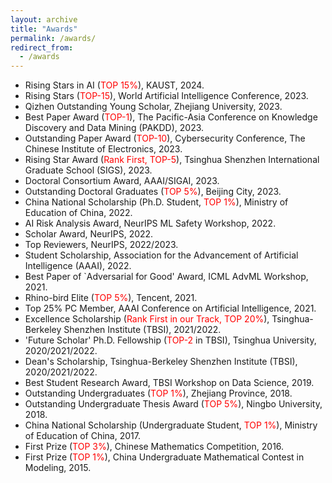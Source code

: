 ```yaml
---
layout: archive
title: "Awards"
permalink: /awards/
redirect_from:
  - /awards
---
```

* Rising Stars in AI (<font color='red'>TOP 15%</font>), KAUST, 2024.
* Rising Stars (<font color='red'>TOP-15</font>), World Artificial Intelligence Conference, 2023.
* Qizhen Outstanding Young Scholar, Zhejiang University, 2023.
* Best Paper Award (<font color='red'>TOP-1</font>), The Pacific-Asia Conference on Knowledge Discovery and Data Mining (PAKDD), 2023.
* Outstanding Paper Award (<font color='red'>TOP-10</font>), Cybersecurity Conference, The Chinese Institute of Electronics, 2023.
* Rising Star Award (<font color='red'>Rank First, TOP-5</font>), Tsinghua Shenzhen International Graduate School (SIGS), 2023.
* Doctoral Consortium Award, AAAI/SIGAI, 2023.
* Outstanding Doctoral Graduates (<font color='red'>TOP 5%</font>), Beijing City, 2023.
* China National Scholarship (Ph.D. Student, <font color='red'>TOP 1%</font>), Ministry of Education of China, 2022.
* AI Risk Analysis Award, NeurIPS ML Safety Workshop, 2022.
* Scholar Award, NeurIPS, 2022.
* Top Reviewers, NeurIPS, 2022/2023.
* Student Scholarship, Association for the Advancement of Artificial Intelligence (AAAI), 2022.
* Best Paper of `Adversarial for Good' Award, ICML AdvML Workshop, 2021.
* Rhino-bird Elite (<font color='red'>TOP 5%</font>), Tencent, 2021.
* Top 25% PC Member, AAAI Conference on Artificial Intelligence, 2021. 
* Excellence Scholarship (<font color='red'>Rank First in our Track, TOP 20%</font>), Tsinghua-Berkeley Shenzhen Institute (TBSI), 2021/2022.
* 'Future Scholar' Ph.D. Fellowship (<font color='red'>TOP-2</font> in TBSI), Tsinghua University, 2020/2021/2022.
* Dean's Scholarship, Tsinghua-Berkeley Shenzhen Institute (TBSI), 2020/2021/2022.
* Best Student Research Award, TBSI Workshop on Data Science, 2019.
* Outstanding Undergraduates (<font color='red'>TOP 1%</font>), Zhejiang Province, 2018.
* Outstanding Undergraduate Thesis Award (<font color='red'>TOP 5%</font>), Ningbo University, 2018.
* China National Scholarship (Undergraduate Student, <font color='red'>TOP 1%</font>), Ministry of Education of China, 2017.
* First Prize (<font color='red'>TOP 3%</font>), Chinese Mathematics Competition, 2016.
* First Prize (<font color='red'>TOP 1%</font>), China Undergraduate Mathematical Contest in Modeling, 2015.





